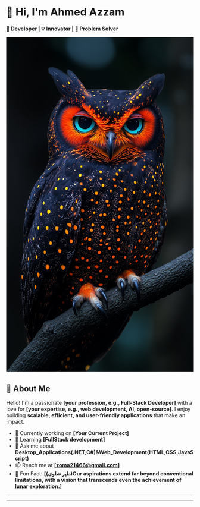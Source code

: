 # 👋 Hi, I'm Ahmed Azzam

**🚀 Developer | 💡 Innovator | 🎯 Problem Solver**  

![Your Banner Image](Images/owl.jpeg) 

## 📌 About Me

Hello! I'm a passionate **[your profession, e.g., Full-Stack Developer]** with a love for **[your expertise, e.g., web development, AI, open-source]**. I enjoy building **scalable, efficient, and user-friendly applications** that make an impact.  

- 🔭 Currently working on **[Your Current Project]**  
- 🌱 Learning **[FullStack development]**  
- 💬 Ask me about **Desktop_Applications(.NET,C#)&Web_Development(HTML,CSS,JavaScript)**
- 📫 Reach me at **[zoma21466@gmail.com]**  
- 🎯 Fun Fact: **[(طير شلوى)Our aspirations extend far beyond conventional limitations, with a vision that transcends even the achievement of lunar exploration.]**

---
<!--
[!["Follow me on Twitter"](https://img.shields.io/twitter/follow/tarekalabd?label=Follow%20me)](https://twitter.com/tarekalabd)
  [!["LinkedIn"](https://img.shields.io/badge/LinkedIn-blue?style=flat&logo=linkedin&labelColor=blue)](https://www.linkedin.com/in/tarekalabd/)
  [!["YouTube"](https://img.shields.io/youtube/channel/subscribers/UCMQeTJFwpvbeXjLPrd9_eQw?label=TarekAlabd&style=social)](https://youtube.com/TarekAlabd)
  [!["Medium"](https://img.shields.io/badge/Medium-12100E?style=flat&logo=medium&logoColor=white)](https://medium.com/@tarekalabd)
  [!["My Website"](https://img.shields.io/badge/Website-tarekalabd.com-orange)](https://tarekalabd.com)
  [!["My Blog"](https://img.shields.io/badge/Blog-blog.tarekalabd.net-orange)](https://blog.tarekalabd.net)
-->
---
<!--

## 🛠️ Tech Stack  

![Your Tech Stack Badges](https://skillicons.dev/icons?i=html,css,js,react,vue,nodejs,python,cpp,mysql,mongodb,git,github)  

---

## 📈 GitHub Stats  

![GitHub Streak](https://github-readme-streak-stats.herokuapp.com/?user=yourusername&theme=dark&hide_border=true)  
![GitHub Stats](https://github-readme-stats.vercel.app/api?username=yourusername&show_icons=true&theme=dark)  
![Top Languages](https://github-readme-stats.vercel.app/api/top-langs/?username=yourusername&layout=compact&theme=dark)  

---

## 📢 Connect with Me  

[![LinkedIn](https://img.shields.io/badge/LinkedIn-blue?style=for-the-badge&logo=linkedin)](https://linkedin.com/in/yourprofile)  
[![Twitter](https://img.shields.io/badge/Twitter-blue?style=for-the-badge&logo=twitter)](https://twitter.com/yourprofile)  
[![Portfolio](https://img.shields.io/badge/Portfolio-000?style=for-the-badge&logo=vercel)](https://yourportfolio.com)  

---

## ⭐ Featured Projects  

- **[Project 1 Name](https://github.com/yourusername/project1)** - Short description  
- **[Project 2 Name](https://github.com/yourusername/project2)** - Short description  
- **[Project 3 Name](https://github.com/yourusername/project3)** - Short description  

---

## 🎨 Fun Widgets  

🎵 **Now Listening To:**  
[![Spotify](https://spotify-github-profile.vercel.app/api/view?uid=your_spotify_id&cover_image=true&theme=default&show_offline=false&background_color=121212&bar_color=53b14f&bar_color_cover=false)](https://open.spotify.com/user/your_spotify_id)  

🐍 **Contribution Snake:**  
![Snake animation](https://github.com/yourusername/yourusername/blob/output/github-contribution-grid-snake.svg)  

---

## 📜 License  

This repository is open-source and available under the **MIT License**.  

---
> *"Code is like humor. When you have to explain it, it’s bad."* – Cory House  


